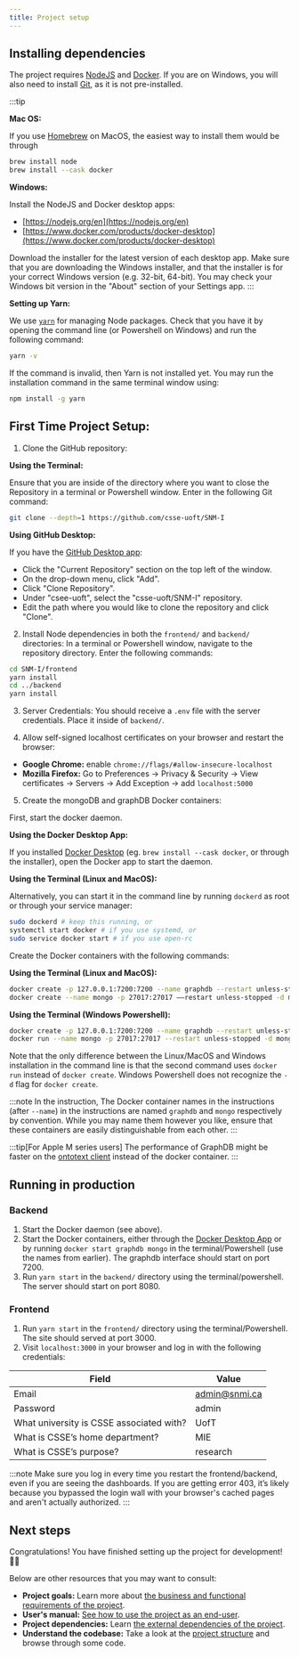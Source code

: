 ```yaml
---
title: Project setup
---
```


## Installing dependencies
The project requires [NodeJS](https://nodejs.org/en) and
[Docker](https://www.docker.com/products/docker-desktop/). If you are on Windows, you will also need to install [Git](https://git-scm.com/downloads), as it is not pre-installed.

:::tip

**Mac OS:**


If you use [Homebrew](https://brew.sh/) on MacOS,
the easiest way to install them would be through
```sh
brew install node
brew install --cask docker
```

**Windows:**


Install the NodeJS and Docker desktop apps:


* [https://nodejs.org/en](https://nodejs.org/en) 
* [https://www.docker.com/products/docker-desktop](https://www.docker.com/products/docker-desktop)


Download the installer for the latest version of each desktop app. Make sure that you are downloading the Windows installer, and that the installer is for your correct Windows version (e.g. 32-bit, 64-bit). You may check your Windows bit version in the "About" section of your Settings app.
:::


**Setting up Yarn:**


We use [`yarn`](https://yarnpkg.com/) for managing Node packages.
Check that you have it by opening the command line (or Powershell on Windows) and run the following command:
```sh
yarn -v
```
If the command is invalid, then Yarn is not installed yet. You may run the installation command in the same terminal window using:
```sh
npm install -g yarn
```

## First Time Project Setup:
1. Clone the GitHub repository:

**Using the Terminal:**


Ensure that you are inside of the directory where you want to close the Repository in a terminal or Powershell window. Enter in the following Git command:
```sh
git clone --depth=1 https://github.com/csse-uoft/SNM-I
```
**Using GitHub Desktop:**


If you have the [GitHub Desktop app](https://desktop.github.com/):
* Click the "Current Repository" section on the top left of the window.
* On the drop-down menu, click "Add".
* Click "Clone Repository".
* Under "csee-uoft", select the "csse-uoft/SNM-I" repository.
* Edit the path where you would like to clone the repository and click "Clone".


2. Install Node dependencies in both the `frontend/` and `backend/` directories:
In a terminal or Powershell window, navigate to the repository directory. Enter the following commands:
```sh
cd SNM-I/frontend
yarn install
cd ../backend
yarn install
```

3. Server Credentials:
You should receive a `.env` file with the server credentials.
Place it inside of `backend/`.

4. Allow self-signed localhost certificates on your browser and restart the browser:
  * **Google Chrome:** enable `chrome://flags/#allow-insecure-localhost`
  * **Mozilla Firefox:** Go to Preferences → Privacy & Security → View certificates →
    Servers → Add Exception → add `localhost:5000`

5. Create the mongoDB and graphDB Docker containers:


First, start the docker daemon.


**Using the Docker Desktop App:**

If you installed [Docker Desktop](https://www.docker.com/products/docker-desktop/) (eg. `brew install --cask docker`, or through the installer),
open the Docker app to start the daemon.

**Using the Terminal (Linux and MacOS):**

Alternatively, you can start it in the command line by running `dockerd` as root
or through your service manager:
```sh
sudo dockerd # keep this running, or
systemctl start docker # if you use systemd, or
sudo service docker start # if you use open-rc
```


Create the Docker containers with the following commands:

**Using the Terminal (Linux and MacOS):**

```sh
docker create -p 127.0.0.1:7200:7200 --name graphdb --restart unless-stopped -t ontotext/graphdb:10.0.2 --GDB_HEAP_SIZE=6G -Dgraphdb.workbench.maxUploadSize=2097152000
docker create --name mongo -p 27017:27017 ––restart unless-stopped -d mongo:latest
```

**Using the Terminal (Windows Powershell):**

```sh
docker create -p 127.0.0.1:7200:7200 --name graphdb --restart unless-stopped -t ontotext/graphdb:10.0.2 --GDB_HEAP_SIZE=6G -Dgraphdb.workbench.maxUploadSize=2097152000
docker run --name mongo -p 27017:27017 --restart unless-stopped -d mongo:latest
```

Note that the only difference between the Linux/MacOS and Windows installation in the command line is that the second command uses `docker run` instead of `docker create`. Windows Powershell does not recognize the `-d` flag for `docker create`.


:::note
In the instruction, The Docker container names in the instructions (after `--name`) in the instructions are named `graphdb` and `mongo` respectively by convention. While you may name them however you like, ensure that these containers are easily distinguishable from each other.
:::

:::tip[For Apple M series users]
The performance of GraphDB might be faster on the
[ontotext client](https://www.ontotext.com/products/graphdb/graphdb-free/) instead of the docker container.
:::

## Running in production
### Backend
1. Start the Docker daemon (see above).
2. Start the Docker containers, either through the [Docker Desktop App](https://www.docker.com/products/docker-desktop/) or by running `docker start graphdb mongo` in the terminal/Powershell  (use the names from earlier).
The graphdb interface should start on port 7200.
3. Run `yarn start` in the `backend/` directory using the terminal/powershell.
The server should start on port 8080.

### Frontend
1. Run `yarn start` in the `frontend/` directory using the terminal/Powershell.
The site should served at port 3000.
2. Visit `localhost:3000` in your browser and log in with the following credentials:

Field | Value
---|---
Email | admin@snmi.ca
Password | admin
What university is CSSE associated with? | UofT
What is CSSE’s home department? | MIE
What is CSSE’s purpose? | research

:::note
Make sure you log in every time you restart the frontend/backend, even if you are seeing the dashboards.
If you are getting error 403, it’s likely because you bypassed the login wall with your browser's cached pages and aren't actually authorized.
:::

## Next steps
Congratulations! You have finished setting up the project for development! 🥳🥳

Below are other resources that you may want to consult:

* **Project goals:** Learn more about [the business and functional requirements of the project](/reference/requirements/).
* **User's manual:** [See how to use the project as an end-user](https://docs.google.com/document/d/1j4ozzfStjZpKRbdEb5_TsOe_5c7aTdnORYG-SVAE5Ss).
* **Project dependencies:** Learn [the external dependencies of the project](/external-dependencies/).
* **Understand the codebase:** Take a look at the [project structure](/project-structure/) and browse through some code.
